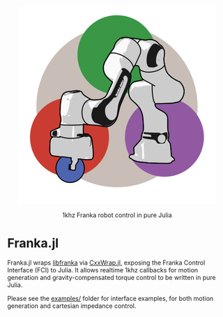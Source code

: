 <div align="center">
  <a href="https://github.com/dmillard/Franka.jl">
    <img src="docs/src/assets/logo.svg"/>
  </a>
  <p>
    1khz Franka robot control in pure Julia
  </p>
</div>

# Franka.jl

Franka.jl wraps [libfranka](https://github.com/frankaemika/libfranka) via [CxxWrap.jl](https://github.com/JuliaInterop/CxxWrap.jl), exposing the Franka Control Interface (FCI) to Julia. It allows realtime 1khz callbacks for motion generation and gravity-compensated torque control to be written in pure Julia.

Please see the [examples/](examples/) folder for interface examples, for both motion generation and cartesian impedance control.
